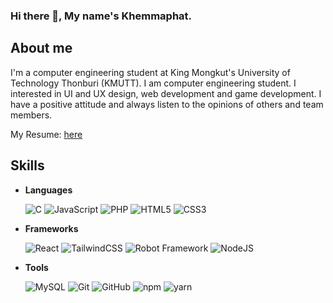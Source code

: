 ### Hi there 👋, My name's Khemmaphat.

## About me
I'm a computer engineering student at King Mongkut's University of Technology Thonburi (KMUTT). I am computer engineering student. I interested in UI and UX design, web development and game development. I have a positive attitude and always listen to the opinions of others and team members.

My Resume: [here](https://khemmaphat.github.io/resume.pdf)

## Skills

- **Languages**
   
  ![C](https://img.shields.io/badge/C-00599C?style=for-the-badge&logo=c&logoColor=white)
  ![JavaScript](https://img.shields.io/badge/JavaScript-323330?style=for-the-badge&logo=javascript&logoColor=F7DF1E)
  ![PHP](https://img.shields.io/badge/PHP-777BB4?style=for-the-badge&logo=php&logoColor=white)
  ![HTML5](https://img.shields.io/badge/html5-%23E34F26.svg?style=for-the-badge&logo=html5&logoColor=white)
  ![CSS3](https://img.shields.io/badge/css3-%231572B6.svg?style=for-the-badge&logo=css3&logoColor=white)
  
- **Frameworks**

  ![React](https://img.shields.io/badge/react-%2320232a.svg?style=for-the-badge&logo=react&logoColor=%2361DAFB)
  ![TailwindCSS](https://img.shields.io/badge/tailwindcss-%2338B2AC.svg?style=for-the-badge&logo=tailwind-css&logoColor=white)
  ![Robot Framework](https://img.shields.io/static/v1?style=for-the-badge&message=Robot+Framework&color=000000&logo=Robot+Framework&logoColor=FFFFFF&label=)
  ![NodeJS](https://img.shields.io/badge/node.js-6DA55F?style=for-the-badge&logo=node.js&logoColor=white)
 
 - **Tools**

    ![MySQL](https://img.shields.io/badge/mysql-%2300f.svg?style=for-the-badge&logo=mysql&logoColor=white)
    ![Git](https://img.shields.io/badge/GIT-E44C30?style=for-the-badge&logo=git&logoColor=white)
    ![GitHub](https://img.shields.io/badge/GitHub-100000?style=for-the-badge&logo=github&logoColor=white)
    ![npm](https://img.shields.io/static/v1?message=npm&logo=npm&color=CB3837&logoColor=white&label=%20&style=for-the-badge)
    ![yarn](https://img.shields.io/static/v1?message=Yarn&logo=yarn&color=2C8EBB&logoColor=white&label=%20&style=for-the-badge)
  
<!--
**khemmaphat/khemmaphat** is a ✨ _special_ ✨ repository because its `README.md` (this file) appears on your GitHub profile.

Here are some ideas to get you started:

- 🔭 I’m currently working on ...
- 🌱 I’m currently learning ...
- 👯 I’m looking to collaborate on ...
- 🤔 I’m looking for help with ...
- 💬 Ask me about ...
- 📫 How to reach me: ...
- 😄 Pronouns: ...
- ⚡ Fun fact: ...
-->
